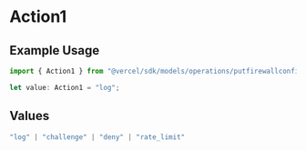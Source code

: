 # Action1

## Example Usage

```typescript
import { Action1 } from "@vercel/sdk/models/operations/putfirewallconfig.js";

let value: Action1 = "log";
```

## Values

```typescript
"log" | "challenge" | "deny" | "rate_limit"
```
